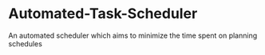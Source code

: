 # Automated-Task-Scheduler
An automated scheduler which aims to minimize the time spent on planning schedules
